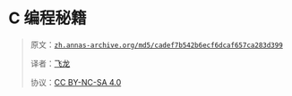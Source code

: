 # C 编程秘籍

> 原文：[`zh.annas-archive.org/md5/cadef7b542b6ecf6dcaf657ca283d399`](https://zh.annas-archive.org/md5/cadef7b542b6ecf6dcaf657ca283d399)
> 
> 译者：[飞龙](https://github.com/wizardforcel)
> 
> 协议：[CC BY-NC-SA 4.0](http://creativecommons.org/licenses/by-nc-sa/4.0/)